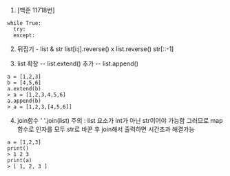 1. [백준 11718번]
```(python)
while True:
  try:
  except:
```

2. 뒤집기 - list & str
list[i:j].reverse()  x
list.reverse()
str[::-1]

3. list
확장  --  list.extend()
추가  --  list.append()
```(python)
a = [1,2,3]
b = [4,5,6]
a.extend(b)
> a = [1,2,3,4,5,6]
a.append(b)
> a = [1,2,3,[4,5,6]]
```

4. join함수
' '.join(list)
주의 : list 요소가 int가 아닌 str이어야 가능함
그러므로 map함수로 인자를 모두 str로 바꾼 후 join해서 출력하면 시간초과 해결가능

```(python)
a = [1,2,3]
print()
> 1 2 3
print(a)
> [ 1, 2, 3 ]
```
